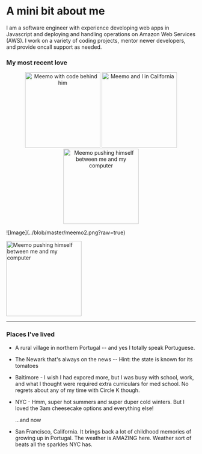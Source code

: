 # A mini bit about me 
I am a software engineer with  experience developing web apps in Javascript and deploying and handling operations on Amazon Web Services (AWS).  I work on a variety of coding projects, mentor newer developers, and provide oncall support as needed.

### My most recent love

<p align="center">
   <img 
      src="https://github.com/codemonkey3045/username.github.io/blob/master/meemo2.png"
      alt="Meemo with code behind him" 
      width="200"
  />
  <img 
      src="https://github.com/codemonkey3045/username.github.io/blob/master/meemo_and_i.jpeg"
      alt="Meemo and I in California" 
      width="200"
  />
  <img 
      src="https://github.com/codemonkey3045/username.github.io/blob/master/meemo3.png"
      alt="Meemo pushing himself between me and my computer" 
      width="200"
  />
</p>
![Image](../blob/master/meemo2.png?raw=true)

<img 
      src="../blob/master/meemo2.png?raw=true"
      alt="Meemo pushing himself between me and my computer" 
      width="200"
  />
  
<hr>

### Places I've lived
* A rural village in northern Portugal -- and yes I totally speak Portuguese.
* The Newark that's always on the news -- Hint: the state is known for its tomatoes
* Baltimore - I wish I had expored more, but I was busy with school, work, and what I thought were required extra curriculars for med school. No regrets about any of my time with Circle K though.
* NYC - Hmm, super hot summers and super duper cold winters. But I loved the 3am cheesecake options and everything else!

   ...and now 

* San Francisco, California. It brings back a lot of childhood memories of growing up in Portugal. The weather is AMAZING here. Weather sort of beats all the sparkles NYC has.


### 
